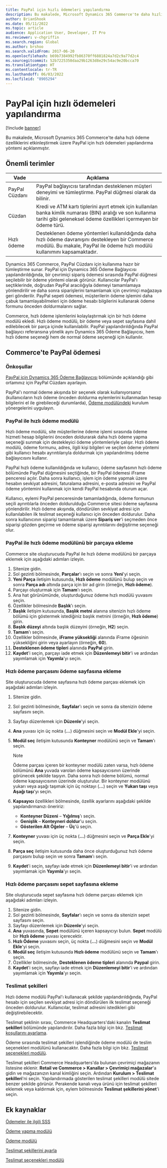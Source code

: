 ```yaml
---
title: PayPal için hızlı ödemeleri yapılandırma
description: Bu makalede, Microsoft Dynamics 365 Commerce'te daha hızlı ödeme özelliklerini etkinleştirmek üzere PayPal için hızlı ödemeleri yapılandırma yöntemi açıklanmıştır.
author: BrianShook
ms.date: 05/11/2022
ms.topic: article
audience: Application User, Developer, IT Pro
ms.reviewer: v-chgriffin
ms.search.region: Global
ms.author: brshoo
ms.search.validFrom: 2017-06-20
ms.openlocfilehash: b69b7384992fb86370ff6881824a7d2c9a77d2c4
ms.sourcegitcommit: 52b7225350daa29b1263d8e29c54ac9e20bcca70
ms.translationtype: HT
ms.contentlocale: tr-TR
ms.lasthandoff: 06/03/2022
ms.locfileid: "8905294"
---
```

# <a name="configure-express-payments-for-paypal"></a>PayPal için hızlı ödemeleri yapılandırma

[!include [banner](../includes/banner.md)]

Bu makalede, Microsoft Dynamics 365 Commerce'te daha hızlı ödeme özelliklerini etkinleştirmek üzere PayPal için hızlı ödemeleri yapılandırma yöntemi açıklanmıştır.

## <a name="key-terms"></a>Önemli terimler

| Vade | Açıklama |
|---|---|
| PayPal Cüzdanı | PayPal bağlayıcısı tarafından desteklenen müşteri deneyimi ve tümleştirme. PayPal düğmesi olarak da bilinir. |
| Cüzdan | Kredi ve ATM kartı tiplerini ayırt etmek için kullanılan banka kimlik numarası (BIN) aralığı ve son kullanma tarihi gibi geleneksel ödeme özellikleri içermeyen bir ödeme türü. |
| Hızlı ödeme | Desteklenen ödeme yöntemleri kullanıldığında daha hızlı ödeme davranışını destekleyen bir Commerce modülü. Bu makale, PayPal ile ödeme hızlı modülü kullanımını kapsamaktadır. |

Dynamics 365 Commerce, PayPal Cüzdanı için kullanıma hazır bir tümleştirme sunar. PayPal için Dynamics 365 Ödeme Bağlayıcısı yapılandırıldığında, bir çevrimiçi sipariş ödemesi sırasında PayPal düğmesi seçilebilir bir ödeme yöntemi olarak görünür. Kullanıcılar PayPal'ı seçtiklerinde, doğrudan PayPal aracılığıyla ödemeyi tamamlamaya yönlendirilir ve daha sonra siparişlerini tamamlamak için çevrimiçi mağazaya geri gönderilir. PayPal sepeti ödemesi, müşterilerin ödeme işlemini daha çabuk tamamlayabilmeleri için ödeme hesabı bilgilerini kullanarak ödeme formunu önceden doldurmalarını sağlar.

Commerce, hızlı ödeme işlemlerini kolaylaştırmak için bir hızlı ödeme modülü ekledi. Hızlı ödeme modülü, bir ödeme veya sepet sayfasına dahil edilebilecek bir parça içinde kullanılabilir. PayPal yapılandırıldığında PayPal bağlayıcı referansına yönelik aynı Dynamics 365 Ödeme Bağlayıcısı, hem hızlı ödeme seçeneği hem de normal ödeme seçeneği için kullanılır.

## <a name="paypal-checkout-in-commerce"></a>Commerce'te PayPal ödemesi

### <a name="prerequisites"></a>Önkoşullar

[PayPal için Dynamics 365 Ödeme Bağlayıcısı](../paypal.md) bölümünde açıklandığı gibi ortamınız için PayPal Cüzdanı ayarlayın.

PayPal'ı normal ödeme akışında bir seçenek olarak kullanıyorsanız (kullanıcıların hızlı ödeme önceden doldurma eylemlerini kullanmadan hesap bilgilerini el ile girebileceği durumlarda), [Ödeme modülündeki](../payment-module.md) kurulum yönergelerini uygulayın.

### <a name="payment-express-module-with-paypal"></a>PayPal ile hızlı ödeme modülü

Hızlı ödeme modülü, site müşterilerine ödeme işlemi sırasında ödeme hizmeti hesap bilgilerini önceden doldurarak daha hızlı ödeme yapma seçeneği sunmak için destekleyici ödeme yöntemleriyle çalışır. Hızlı ödeme modülü, ödeme formunu, adres, ilgili kişi bilgileri ve seçilen ödeme yöntemi gibi kullanıcı hesabı ayrıntılarıyla doldurmak için yapılandırılmış ödeme bağlayıcısını kullanır.

PayPal hızlı ödeme kullanıldığında ve kullanıcı, ödeme sayfasının hızlı ödeme bölümünde PayPal düğmesini seçtiğinde, bir PayPal ödemesi iFrame penceresi açılır. Daha sonra kullanıcı, işlem için ödeme yapmak üzere hesabın sevkiyat adresini, faturalama adresini, e-posta adresini ve PayPal ödeme yöntemini kullanmak için kendi PayPal hesabında oturum açar.

Kullanıcı, eylemi PayPal penceresinde tamamladığında, ödeme formunun seçili ayrıntılarla önceden doldurulduğu Commerce sitesi ödeme sayfasına yönlendirilir. Hızlı ödeme akışında, döndürülen sevkiyat adresi için kullanılabilen ilk teslimat seçeneği kullanıcı için önceden doldurulur. Daha sonra kullanıcının siparişi tamamlamak üzere **Sipariş ver**'i seçmeden önce siparişi gözden geçirme ve ödeme siparişi ayrıntılarını değiştirme seçeneği olur.

### <a name="add-the-payment-express-module-with-paypal-to-a-fragment"></a>PayPal ile hızlı ödeme modülünü bir parçaya ekleme

Commerce site oluşturucuda PayPal ile hızlı ödeme modülünü bir parçaya eklemek için aşağıdaki adımları izleyin.

1. Sitenize gidin.
1. Sol gezinti bölmesinde, **Parçalar**'ı seçin ve sonra **Yeni**'yi seçin.
1. **Yeni Parça** iletişim kutusunda, **Hızlı ödeme** modülünü bulup seçin ve sonra **Parça adı** altında parça için bir ad girin (örneğin, **Hızlı ödeme**).
1. Parçayı oluşturmak için **Tamam**'ı seçin.
1. Ana hat görünümünde, oluşturduğunuz ödeme hızlı modülü yuvasını seçin.
1. Özellikler bölmesinde **Başlık**'ı seçin.
1. **Başlık** iletişim kutusunda, **Başlık metni** alanına sitenizin hızlı ödeme bölümü için göstermek istediğiniz başlık metnini (örneğin, **Hızlı ödeme**) girin.
1. **Başlık düzeyi** altında başlık düzeyini (örneğin, **H2**) seçin.
1. **Tamam**'ı seçin.
1. Özellikler bölmesinde, **iFrame yüksekliği** alanında iFrame öğesinin yüksekliğini girin veya ayarlayın (örneğin, **60**).
1. **Desteklenen ödeme tipleri** alanında **PayPal** girin.
1. **Kaydet**'i seçin, parçayı iade etmek için **Düzenlemeyi bitir**'i ve ardından yayımlamak için **Yayımla**'yı seçin.

### <a name="add-the-payment-express-fragment-to-the-checkout-page"></a>Hızlı ödeme parçasını ödeme sayfasına ekleme

Site oluşturucuda ödeme sayfasına hızlı ödeme parçası eklemek için aşağıdaki adımları izleyin.

1. Sitenize gidin.
1. Sol gezinti bölmesinde, **Sayfalar**'ı seçin ve sonra da sitenizin ödeme sayfasını seçin.
1. Sayfayı düzenlemek için **Düzenle**'yi seçin.
1. **Ana** yuvası için üç nokta (**...**) düğmesini seçin ve **Modül Ekle**'yi seçin.
1. **Modül seç** iletişim kutusunda **Konteyner** modülünü seçin ve **Tamam**'ı seçin.

    > [!NOTE]
    > Ödeme parçası içeren bir konteyner modülü zaten varsa, hızlı ödeme bölümünü **Ana** yuvada varolan ödeme kapsayıcısının üzerinde görünecek şekilde taşıyın. Daha sonra hızlı ödeme bölümü, normal ödeme kapsayıcısının üzerinde oluşturulur. Bir konteyner modülünü yukarı veya aşağı taşımak için üç noktayı (**...**) seçin ve **Yukarı taşı** veya **Aşağı taşı**'yı seçin.

1. **Kapsayıcı** özellikleri bölmesinde, özellik ayarlarını aşağıdaki şekilde yapılandırmanızı öneririz:

    - **Konteyner Düzeni** – **Yığılmış**'ı seçin.
    - **Genişlik** – **Konteyneri doldur**'u seçin.
    - **Gösterilen Alt Öğeler** – **Üç**'ü seçin.

1. **Konteyner** yuvası için üç nokta (**...**) düğmesini seçin ve **Parça Ekle**'yi seçin.
1. **Parça seç** iletişim kutusunda daha önce oluşturduğunuz hızlı ödeme parçasını bulup seçin ve sonra **Tamam**'ı seçin.
1. **Kaydet**'i seçin, sayfayı iade etmek için **Düzenlemeyi bitir**'i ve ardından yayımlamak için **Yayımla**'yı seçin.

### <a name="add-the-payment-express-fragment-to-the-cart-page"></a>Hızlı ödeme parçasını sepet sayfasına ekleme

Site oluşturucuda sepet sayfasına hızlı ödeme parçası eklemek için aşağıdaki adımları izleyin.

1. Sitenize gidin.
1. Sol gezinti bölmesinde, **Sayfalar**'ı seçin ve sonra da sitenizin sepet sayfasını seçin.
1. Sayfayı düzenlemek için **Düzenle**'yi seçin.
1. **Ana** yuvasında, **Sepet** modülünü içeren kapsayıcıyı bulun. **Sepet** modülü bir **Hızlı ödeme** yuvası içerecektir.
1. **Hızlı Ödeme** yuvasını seçin, üç nokta (**...**) düğmesini seçin ve **Modül Ekle**'yi seçin.
1. **Modül seç** iletişim kutusunda **Hızlı ödeme** modülünü seçin ve **Tamam**'ı seçin.
1. Özellikler bölmesinde, **Desteklenen ödeme tipleri** alanında **Paypal** girin.
1. **Kaydet**'i seçin, sayfayı iade etmek için **Düzenlemeyi bitir**'i ve ardından yayımlamak için **Yayımla**'yı seçin.

### <a name="modes-of-delivery"></a>Teslimat şekilleri

Hızlı ödeme modülü PayPal'ı kullanacak şekilde yapılandırıldığında, PayPal hesabı için seçilen sevkiyat adresi için döndürülen ilk teslimat seçeneği önceden doldurulur. Kullanıcılar, teslimat adresini istedikleri gibi değiştirebilecektir.

Teslimat şeklinin sırası, Commerce Headquarters'daki kanalın **Teslimat şekilleri** bölümünde yapılandırılır. Daha fazla bilgi için bkz. [Teslimat koşullarını ayarlama](/dynamicsax-2012/appuser-itpro/set-up-modes-of-delivery).

Ödeme sırasında teslimat şekilleri işlendiğinde ödeme modülü de teslim seçenekleri modülünü kullanacaktır. Daha fazla bilgi için bkz. [Teslimat seçenekleri modülü](../delivery-options-module.md).

Teslimat şekilleri Commerce Headquarters'da bulunan çevrimiçi mağazanın listesine eklenir. **Retail ve Commerce \> Kanallar \> Çevrimiçi mağazalar**'a gidin ve mağazanızın kanal kimliğini seçin. Ardından **Kurulum \> Teslimat şekilleri**'ni seçin. Yapılandırmada gösterilen teslimat şekilleri modülü sitede benzer şekilde görünür. Perakende kanalı veya ürünü için teslimat şekilleri eklemek veya kaldırmak için, eylem bölmesinde **Teslimat şekillerini yönet**'i seçin.

## <a name="additional-resources"></a>Ek kaynaklar

[Ödemeler ile ilgili SSS](payments-retail.md)

[Ödeme yapma modülü](../add-checkout-module.md)

[Ödeme modülü](../payment-module.md)

[Teslimat şekillerini ayarla](/dynamicsax-2012/appuser-itpro/set-up-modes-of-delivery)

[Teslimat seçenekleri modülü](../delivery-options-module.md)
